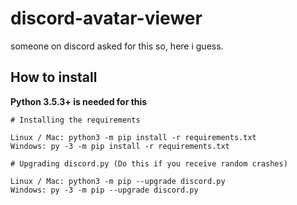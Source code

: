 # discord-avatar-viewer
someone on discord asked for this so, here i guess.

How to install
----------

**Python 3.5.3+ is needed for this**

    # Installing the requirements
    
    Linux / Mac: python3 -m pip install -r requirements.txt
    Windows: py -3 -m pip install -r requirements.txt
     
    # Upgrading discord.py (Do this if you receive random crashes)

    Linux / Mac: python3 -m pip --upgrade discord.py
    Windows: py -3 -m pip --upgrade discord.py
  
